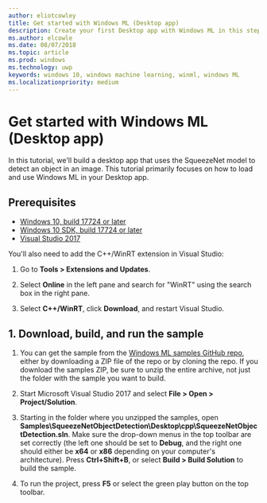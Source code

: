 ```yaml
---
author: eliotcowley
title: Get started with Windows ML (Desktop app)
description: Create your first Desktop app with Windows ML in this step-by-step tutorial.
ms.author: elcowle
ms.date: 08/07/2018
ms.topic: article
ms.prod: windows
ms.technology: uwp
keywords: windows 10, windows machine learning, winml, windows ML
ms.localizationpriority: medium
---
```


# Get started with Windows ML (Desktop app)

In this tutorial, we'll build a desktop app that uses the SqueezeNet model to detect an object in an image. This tutorial primarily focuses on how to load and use Windows ML in your Desktop app.

## Prerequisites

* [Windows 10, build 17724 or later](https://www.microsoft.com/software-download/windowsinsiderpreviewiso)
* [Windows 10 SDK, build 17724 or later](https://www.microsoft.com/software-download/windowsinsiderpreviewSDK)
* [Visual Studio 2017](https://developer.microsoft.com/windows/downloads)

You'll also need to add the C++/WinRT extension in Visual Studio:

1. Go to **Tools > Extensions and Updates**.

2. Select **Online** in the left pane and search for "WinRT" using the search box in the right pane.

3. Select **C++/WinRT**, click **Download**, and restart Visual Studio.

## 1. Download, build, and run the sample

1. You can get the sample from the [Windows ML samples GitHub repo](https://github.com/Microsoft/Windows-Machine-Learning/tree/RS5), either by downloading a ZIP file of the repo or by cloning the repo. If you download the samples ZIP, be sure to unzip the entire archive, not just the folder with the sample you want to build.

2. Start Microsoft Visual Studio 2017 and select **File > Open > Project/Solution**.

3. Starting in the folder where you unzipped the samples, open **Samples\\SqueezeNetObjectDetection\\Desktop\\cpp\\SqueezeNetObjectDetection.sln**. Make sure the drop-down menus in the top toolbar are set correctly (the left one should be set to **Debug**, and the right one should either be **x64** or **x86** depending on your computer's architecture). Press **Ctrl+Shift+B**, or select **Build > Build Solution** to build the sample.

4. To run the project, press **F5** or select the green play button on the top toolbar.